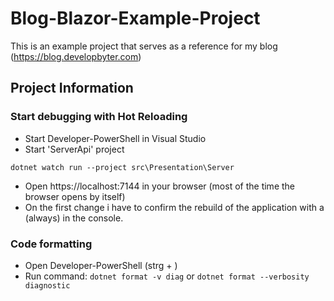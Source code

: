 # Blog-Blazor-Example-Project
This is an example project that serves as a reference for my blog (https://blog.developbyter.com)

## Project Information

### Start debugging with Hot Reloading
 - Start Developer-PowerShell in Visual Studio
 - Start 'ServerApi' project
  ```
 dotnet watch run --project src\Presentation\Server
 ```
 - Open https://localhost:7144 in your browser (most of the time the browser opens by itself)
 - On the first change i have to confirm the rebuild of the application with a (always) in the console.

### Code formatting
 - Open Developer-PowerShell (strg + )
 - Run command:
 ```dotnet format -v diag```
 or
 ```dotnet format --verbosity diagnostic```
